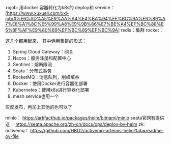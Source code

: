 xxjob: 用docker 容器转化为k8s的 deploy和 service：  [https://www.xuxueli.com/xxl-job/#%E6%AD%A5%E9%AA%A4%E4%BA%94%EF%BC%9A%E6%89%A7%E8%A1%8C%E5%99%A8%E9%9B%86%E7%BE%A4%EF%BC%88%E5%8F%AF%E9%80%89%EF%BC%89%EF%BC%9A]
redis：集群
rocket：

这几个都用起来， 其中俩用集群的形式：
1. Spring Cloud Gateway：网关
2. Nacos：服务注册和配置中心
3. Sentinel：熔断限流
4. Seata：分布式事务
5. RocketMQ：消息队列，削峰填谷
6. Docker：使用Docker进行容器化部署
7. Kubernetes：使用k8s进行容器化部署
8. mesh service也用一个

灰度发布，再加上其他的也可以了


minio： https://artifacthub.io/packages/helm/bitnami/minio
seata官网有提供这： https://seata.apache.org/zh-cn/docs/ops/deploy-by-helm
zk: 
activemq： https://github.com/HBO2/activemq-artemis-helm?tab=readme-ov-file

